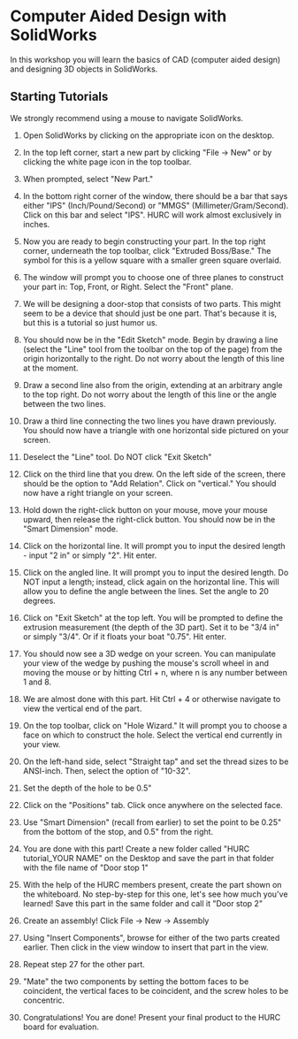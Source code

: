 # Computer Aided Design with SolidWorks

In this workshop you will learn the basics of CAD (computer aided design) and designing 3D objects in SolidWorks.

## Starting Tutorials

We strongly recommend using a mouse to navigate SolidWorks.

1. Open SolidWorks by clicking on the appropriate icon on the desktop.

2. In the top left corner, start a new part by clicking "File -> New" or by clicking the white page icon in the top toolbar.

3. When prompted, select "New Part."

4. In the bottom right corner of the window, there should be a bar that says either "IPS" (Inch/Pound/Second) or "MMGS" (Millimeter/Gram/Second). Click on this bar and select "IPS". HURC will work almost exclusively in inches.

5. Now you are ready to begin constructing your part. In the top right corner, underneath the top toolbar, click "Extruded Boss/Base." The symbol for this is a yellow square with a smaller green square overlaid.

6. The window will prompt you to choose one of three planes to construct your part in: Top, Front, or Right. Select the "Front" plane.

7. We will be designing a door-stop that consists of two parts. This might seem to be a device that should just be one part. That's because it is, but this is a tutorial so just humor us.

8. You should now be in the "Edit Sketch" mode. Begin by drawing a line (select the "Line" tool from the toolbar on the top of the page) from the origin horizontally to the right. Do not worry about the length of this line at the moment.

9. Draw a second line also from the origin, extending at an arbitrary angle to the top right. Do not worry about the length of this line or the angle between the two lines.

10. Draw a third line connecting the two lines you have drawn previously. You should now have a triangle with one horizontal side pictured on your screen.

11. Deselect the "Line" tool. Do NOT click "Exit Sketch"

12. Click on the third line that you drew. On the left side of the screen, there should be the option to "Add Relation". Click on "vertical." You should now have a right triangle on your screen.

13. Hold down the right-click button on your mouse, move your mouse upward, then release the right-click button. You should now be in the "Smart Dimension" mode.

14. Click on the horizontal line. It will prompt you to input the desired length - input "2 in" or simply "2". Hit enter.

15. Click on the angled line. It will prompt you to input the desired length. Do NOT input a length; instead, click again on the horizontal line. This will allow you to define the angle between the lines. Set the angle to 20 degrees.

16. Click on "Exit Sketch" at the top left. You will be prompted to define the extrusion measurement (the depth of the 3D part). Set it to be "3/4 in" or simply "3/4". Or if it floats your boat "0.75". Hit enter.

17. You should now see a 3D wedge on your screen. You can manipulate your view of the wedge by pushing the mouse's scroll wheel in and moving the mouse or by hitting Ctrl + n, where n is any number between 1 and 8.

18. We are almost done with this part. Hit Ctrl + 4 or otherwise navigate to view the vertical end of the part.

19. On the top toolbar, click on "Hole Wizard." It will prompt you to choose a face on which to construct the hole. Select the vertical end currently in your view.

20. On the left-hand side, select "Straight tap" and set the thread sizes to be ANSI-inch. Then, select the option of "10-32".

21. Set the depth of the hole to be 0.5"

22. Click on the "Positions" tab. Click once anywhere on the selected face.

23. Use "Smart Dimension" (recall from earlier) to set the point to be 0.25" from the bottom of the stop, and 0.5" from the right.

24. You are done with this part! Create a new folder called "HURC tutorial_YOUR NAME" on the Desktop and save the part in that folder with the file name of "Door stop 1"

25. With the help of the HURC members present, create the part shown on the whiteboard. No step-by-step for this one, let's see how much you've learned! Save this part in the same folder and call it "Door stop 2"

26. Create an assembly! Click File -> New -> Assembly

27. Using "Insert Components", browse for either of the two parts created earlier. Then click in the view window to insert that part in the view.

28. Repeat step 27 for the other part.

29. "Mate" the two components by setting the bottom faces to be coincident, the vertical faces to be coincident, and the screw holes to be concentric.

30. Congratulations! You are done! Present your final product to the HURC board for evaluation.
